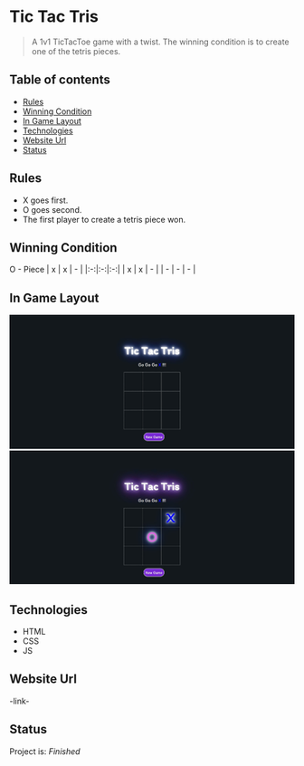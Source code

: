 # Tic Tac Tris
> A 1v1 TicTacToe game with a twist. The winning condition is to create one of the tetris pieces.

## Table of contents
* [Rules](#rules)
* [Winning Condition](#winning-condition)
* [In Game Layout](#in-game-layout)
* [Technologies](#technologies)
* [Website Url](#website-url)
* [Status](#status)


## Rules
* X goes first.
* O goes second.
* The first player to create a tetris piece won.

## Winning Condition
O - Piece
| x | x | - |
|:-:|:-:|:-:|
| x | x | - |
| - | - | - |

## In Game Layout
![photo-one](./img/photo1.jpg)
![photo-two](./img/photo2.jpg)

## Technologies
* HTML
* CSS
* JS

## Website Url
-link-

## Status
Project is: _Finished_

